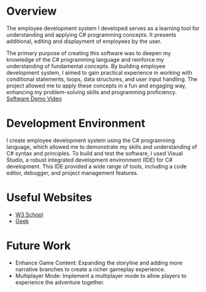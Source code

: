 
# Overview

The employee development system I developed serves as a learning tool for understanding and applying C# programming concepts. It presents additional, editing and displayment of employees by the user.

The primary purpose of creating this software was to deepen my knowledge of the C# programming language and reinforce my understanding of fundamental concepts. By building employee development system, I aimed to gain practical experience in working with conditional statements, loops, data structures, and user input handling. The project allowed me to apply these concepts in a fun and engaging way, enhancing my problem-solving skills and programming proficiency.
[Software Demo Video](http://youtube.link.goes.here)

# Development Environment

I create employee development system using the C# programming language, which allowed me to demonstrate my skills and understanding of C# syntax and principles. To build and test the software, I used Visual Studio, a robust integrated development environment (IDE) for C# development. This IDE provided a wide range of tools, including a code editor, debugger, and project management features.
# Useful Websites



- [W3 School](https://www.w3schools.com/cs/cs_while_loop.phps)
- [Geek](https://github.com/kenslin-pro/Employee-Management-System)

# Future Work



- Enhance Game Content: Expanding the storyline and adding more narrative branches to create a richer gameplay experience.
- Multiplayer Mode: Implement a multiplayer mode to allow players to experience the adventure together.
  